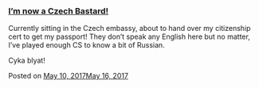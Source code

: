 
### [I’m now a Czech Bastard!](https://fazthebro.com/2017/05/11/im-now-a-czech-bastard/)

Currently sitting in the Czech embassy, about to hand over my citizenship cert to get my passport! They don’t speak any English here but no matter, I’ve played enough CS to know a bit of Russian.

Cyka blyat!

Posted on [May 10, 2017May 16, 2017](https://fazthebro.com/2017/05/10/london-which-mobile-carrier/)
